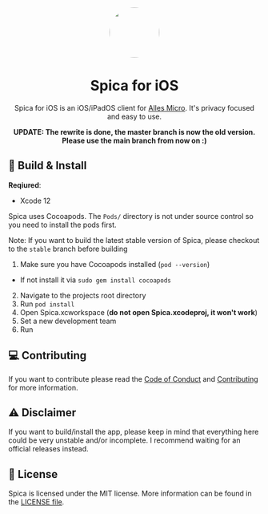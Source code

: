 <div align="center">
<img src="https://i.imgur.com/WoSsIG2.png" height="100" length="100" style="border-radius:50%">

# Spica for iOS

Spica for iOS is an iOS/iPadOS client for [Alles Micro](https://micro.alles.cx). It's privacy focused and easy to use.

**UPDATE: The rewrite is done, the master branch is now the old version. Please use the main branch from now on :)**

</div>

## 🔨 Build & Install

**Reqiured**:
- Xcode 12

Spica uses Cocoapods. The `Pods/` directory is not under source control so you need to install the pods first.

Note: If you want to build the latest stable version of Spica, please checkout to the `stable` branch before building


1. Make sure you have Cocoapods installed (`pod --version`)
  - If not install it via `sudo gem install cocoapods`
2. Navigate to the projects root directory
3. Run `pod install`
4. Open Spica.xcworkspace (**do not open Spica.xcodeproj, it won't work**)
5. Set a new development team
6. Run

## 💻 Contributing

If you want to contribute please read the [Code of Conduct](CODE_OF_CONDUCT.md) and [Contributing](CONTRIBUTING.md) for more information.

## ⚠️ Disclaimer

If you want to build/install the app, please keep in mind that everything here could be very unstable and/or incomplete. I recommend waiting for an official releases instead.

## 📄 License

Spica is licensed under the MIT license. More information can be found in the [LICENSE file](LICENSE).
